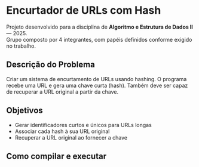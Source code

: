 # Encurtador de URLs com Hash

Projeto desenvolvido para a disciplina de **Algoritmo e Estrutura de Dados II** — 2025.  
Grupo composto por 4 integrantes, com papéis definidos conforme exigido no trabalho.

## Descrição do Problema

Criar um sistema de encurtamento de URLs usando hashing. O programa recebe uma URL e gera uma chave curta (hash).
Também deve ser capaz de recuperar a URL original a partir da chave.

## Objetivos

- Gerar identificadores curtos e únicos para URLs longas
- Associar cada hash à sua URL original
- Recuperar a URL original ao fornecer a chave

## Como compilar e executar


